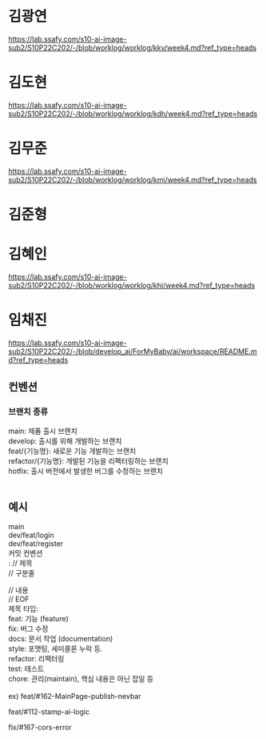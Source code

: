 # 김광연
https://lab.ssafy.com/s10-ai-image-sub2/S10P22C202/-/blob/worklog/worklog/kky/week4.md?ref_type=heads




# 김도현
https://lab.ssafy.com/s10-ai-image-sub2/S10P22C202/-/blob/worklog/worklog/kdh/week4.md?ref_type=heads




# 김무준
https://lab.ssafy.com/s10-ai-image-sub2/S10P22C202/-/blob/worklog/worklog/kmj/week4.md?ref_type=heads





# 김준형






# 김혜인
https://lab.ssafy.com/s10-ai-image-sub2/S10P22C202/-/blob/worklog/worklog/khi/week4.md?ref_type=heads







# 임채진
https://lab.ssafy.com/s10-ai-image-sub2/S10P22C202/-/blob/develop_ai/ForMyBaby/ai/workspace/README.md?ref_type=heads 




















## 컨벤션
### 브랜치 종류
main: 제품 출시 브랜치<br>
develop: 출시를 위해 개발하는 브랜치<br>
feat/{기능명}: 새로운 기능 개발하는 브랜치<br>
refactor/{기능명}: 개발된 기능을 리팩터링하는 브랜치<br>
hotfix: 출시 버전에서 발생한 버그를 수정하는 브랜치<br>
<br>
## 예시
main<br>
dev/feat/login<br>
dev/feat/register<br>
커밋 컨벤션<br>
<type><is breakchange>: <subject> // 제목<br>
<BLANK LINE> // 구분줄<br>
<body>       // 내용<br>
<BLANK LINE> // EOF<br>
제목 타입: <type><br>
feat: 기능 (feature)<br>
fix: 버그 수정<br>
docs: 문서 작업 (documentation)<br>
style: 포맷팅, 세미콜론 누락 등.<br>
refactor: 리팩터링<br>
test: 테스트<br>
chore: 관리(maintain), 핵심 내용은 아닌 잡일 등<br>
<br>
ex) feat/#162-MainPage-publish-nevbar<br>

feat/#112-stamp-ai-logic<br>

fix/#167-cors-error<br>
